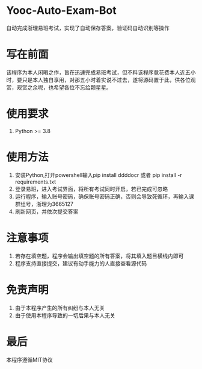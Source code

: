 # Yooc-Auto-Exam-Bot
自动完成浙理易班考试，实现了自动保存答案，验证码自动识别等操作
# 写在前面
该程序为本人闲暇之作，旨在迅速完成易班考试，但不料该程序竟花费本人近五小时，要只是本人独自享用，对那五小时着实说不过去，遂将源码置于此，供各位观赏，观赏之余呢，也希望各位不忘给颗星星。

# 使用要求
1. Python >= 3.8

# 使用方法
1. 安装Python,打开powershell输入pip install ddddocr 或者 pip install -r requirements.txt
2. 登录易班，进入考试界面，将所有考试同时开启，若已完成可忽略
3. 运行程序，输入账号密码，确保账号密码正确，否则会导致死循环，再输入课群组号，浙理为3665127
4. 刷新网页，并依次提交答案

# 注意事项
1. 若存在填空题，程序会输出填空题的所有答案，将其填入题目横线内即可
2. 程序支持直接提交，建议有动手能力的人直接查看源代码

# 免责声明
1. 由于本程序产生的所有纠纷与本人无关
2. 由于使用本程序导致的一切后果与本人无关

# 最后
本程序遵循MIT协议
